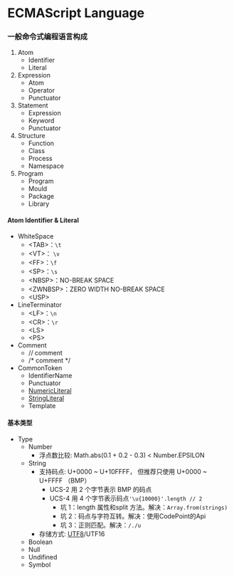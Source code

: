 # ECMAScript Language

### 一般命令式编程语言构成
  1. Atom
     - Identifier
     - Literal
  2. Expression
     - Atom
     - Operator
     - Punctuator
  3. Statement
     - Expression
     - Keyword
     - Punctuator
  4. Structure
     - Function
     - Class
     - Process
     - Namespace
  5. Program
     - Program
     - Mould
     - Package
     - Library

#### Atom Identifier & Literal

  - WhiteSpace
    - \<TAB\>：`\t`
    - \<VT\>： `\v`
    - \<FF\>：`\f` 
    - \<SP\>：`\s`
    - \<NBSP\>：NO-BREAK SPACE
    - \<ZWNBSP\>：ZERO WIDTH NO-BREAK SPACE
    - \<USP\>
  - LineTerminator
    - \<LF\>：`\n`
    - \<CR\>：`\r`
    - \<LS\>
    - \<PS\>
  - Comment
    - // comment
    - /* comment */
  - CommonToken
    - IdentifierName
    - Punctuator
    - [NumericLiteral](https://github.com/moling3650/Frontend-01-Template/blob/master/week02/01.Numeric%20Literals.md)
    - [StringLiteral](https://github.com/moling3650/Frontend-01-Template/blob/master/week02/03.String%20Literals.md)
    - Template

#### 基本类型
- Type
  - Number
    - 浮点数比较: Math.abs(0.1 + 0.2 - 0.3) < Number.EPSILON
  - String
    - 支持码点: U+0000 ~ U+10FFFF， 但推荐只使用 U+0000 ~ U+FFFF （BMP）
      - UCS-2 用 2 个字节表示 BMP 的码点
      - UCS-4 用 4 个字节表示码点`'\u{10000}'.length // 2`
        - 坑 1：length 属性和split 方法。解决：`Array.from(strings)`
        - 坑 2：码点与字符互转。解决：使用CodePoint的Api
        - 坑 3：正则匹配。解决：`/./u`
    - 存储方式: [UTF8](https://tools.ietf.org/html/rfc3629)/UTF16
  - Boolean
  - Null
  - Undifined
  - Symbol